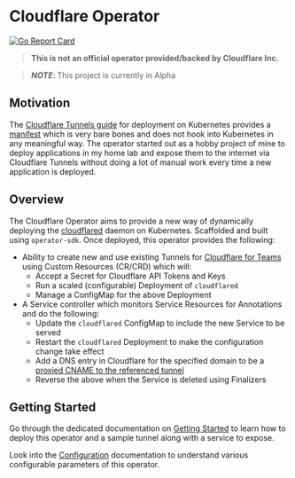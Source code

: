 # Cloudflare Operator

[![Go Report Card](https://goreportcard.com/badge/github.com/adyanth/cloudflare-operator)](https://goreportcard.com/report/github.com/adyanth/cloudflare-operator)

> **This is not an official operator provided/backed by Cloudflare Inc.**

> **_NOTE_**: This project is currently in Alpha

## Motivation

The [Cloudflare Tunnels guide](https://developers.cloudflare.com/cloudflare-one/tutorials/many-cfd-one-tunnel) for deployment on Kubernetes provides a [manifest](https://github.com/cloudflare/argo-tunnel-examples/tree/master/named-tunnel-k8s) which is very bare bones and does not hook into Kubernetes in any meaningful way. The operator started out as a hobby project of mine to deploy applications in my home lab and expose them to the internet via Cloudflare Tunnels without doing a lot of manual work every time a new application is deployed.

## Overview

The Cloudflare Operator aims to provide a new way of dynamically deploying the [cloudflared](https://github.com/cloudflare/cloudflared) daemon on Kubernetes. Scaffolded and built using `operator-sdk`. Once deployed, this operator provides the following:

* Ability to create new and use existing Tunnels for [Cloudflare for Teams](https://developers.cloudflare.com/cloudflare-one/) using Custom Resources (CR/CRD) which will:
    * Accept a Secret for Cloudflare API Tokens and Keys
    * Run a scaled (configurable) Deployment of `cloudflared`
    * Manage a ConfigMap for the above Deployment
* A Service controller which monitors Service Resources for Annotations and do the following:
    * Update the `cloudflared` ConfigMap to include the new Service to be served
    * Restart the `cloudflared` Deployment to make the configuration change take effect
    * Add a DNS entry in Cloudflare for the specified domain to be a [proxied CNAME to the referenced tunnel](https://developers.cloudflare.com/cloudflare-one/connections/connect-apps/routing-to-tunnel/dns)
    * Reverse the above when the Service is deleted using Finalizers

## Getting Started

Go through the dedicated documentation on [Getting Started](docs/getting-started.md) to learn how to deploy this operator and a sample tunnel along with a service to expose.

Look into the [Configuration](docs/configuration.md) documentation to understand various configurable parameters of this operator.
